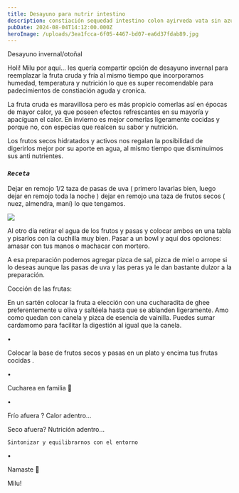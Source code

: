 ```yaml
---
title: Desayuno para nutrir intestino
description: constiación sequedad intestino colon ayirveda vata sin azucar sin gluten
pubDate: 2024-08-04T14:12:00.000Z
heroImage: /uploads/3ea1fcca-6f05-4467-bd07-ea6d37fdab89.jpg
---
```

Desayuno invernal/otoñal

Holi! Milu por aquí… les quería compartir opción de desayuno invernal para reemplazar la fruta cruda y fría al mismo tiempo que incorporamos humedad, temperatura y nutrición lo que es super recomendable para padecimientos de constiación aguda y cronica.

La fruta  cruda es maravillosa pero es más propicio comerlas así en épocas de mayor calor, ya que poseen efectos refrescantes en su mayoría y apacíguan el calor. En invierno es mejor comerlas ligeramente cocidas y porque no, con especias que realcen su sabor y nutrición. 

Los frutos secos hidratados y activos nos regalan la posibilidad de digerirlos mejor por su aporte en agua, al mismo tiempo que disminuimos sus anti nutrientes.

### ***`Receta`***

Dejar en remojo 1/2 taza de pasas de uva ( primero lavarlas bien, luego dejar en remojo toda la noche ) dejar en remojo una taza de frutos secos ( nuez, almendra, maní) lo que tengamos. 

![](/uploads/cb035e17-ce3c-423a-8f59-43b1b5eceb14.jpg)

Al otro día retirar el agua de los frutos y pasas y colocar ambos en una tabla y pisarlos con la cuchilla muy bien. Pasar a un bowl y aquí dos opciones: amasar con tus manos o machacar con mortero.

A esa preparación podemos agregar pizca de sal, pizca de miel o arrope si lo deseas aunque las pasas de uva y las peras ya le dan bastante dulzor a la preparación.

Cocción de las frutas:

En un sartén colocar la fruta a elección con una cucharadita de ghee preferentemente u oliva y saltéela hasta que se ablanden ligeramente. Amo como quedan con canela y pizca de esencia de vainilla. Puedes sumar cardamomo para facilitar la digestión al igual que la canela.

•

Colocar la base de frutos secos y pasas en un plato y encima tus frutas cocidas .

•

Cucharea en familia 🌱 

•

Frío afuera ? Calor adentro…

Seco afuera? Nutrición adentro…

`Sintonizar y equilibrarnos con el entorno `

•

Namaste 🪷

Milu!
